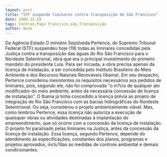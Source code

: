 ```yaml
---
layout: post
title: "STF suspende liminares contra transposição do São Francisco"
date: 2006-12-19
tags: Contran,Papa Francisco,são,Transposição
author: None
---
```

Da Agência Estado
O ministro Sepúlveda Pertence, do Supremo Tribunal Federal (STF) suspendeu hoje (19) todas as liminares concedidas pela Justiça contra a transposição das águas do Rio São Francisco para o Nordeste Setentrional, obra que era o principal investimento do primeiro mandato do presidente Lula. Para ser iniciada, a obra precisa apenas da licença de instalação, a ser concedida pelo Instituto Brasileiro do Meio Ambiente e dos Recursos Naturais Renováveis (Ibama).
Em seu despacho, Pertence considerou inexistentes os requisitos necessários aos pedidos de liminares, pois, segundo ele, não foi comprovado \"o in?cio de qualquer ato modificador do meio ambiente, antes da necessária concessão de licença de instalação\".
O Ibama já tinha concedido a licença prévia ao projeto de integração do Rio São Francisco com as bacias hidrográficas do Nordeste Setentrional. Ou seja, considerou o projeto ambientalmente viável. Mas, como lembrou Pertence, essa licença não autoriza a execução de quaisquer obras ou atividades destinadas à implantação do empreendimento, que só ocorre com a concessão da licença de instalação.
O projeto foi paralisado pelas liminares na Justiça, antes da concessão da licença de instalação. Essa licença, segundo Pertence, depende do atendimento às especificações, constantes dos planos, programas e projetos aprovados, inclu?das as medidas de controle ambiental e demais condicionantes. 